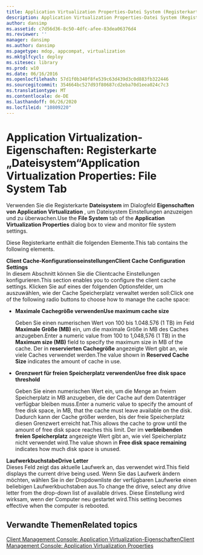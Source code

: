 ```yaml
---
title: Application Virtualization Properties-Datei System (Registerkarte)
description: Application Virtualization Properties-Datei System (Registerkarte)
author: dansimp
ms.assetid: c7d56d36-8c50-4dfc-afee-83dea06376d4
ms.reviewer: ''
manager: dansimp
ms.author: dansimp
ms.pagetype: mdop, appcompat, virtualization
ms.mktglfcycl: deploy
ms.sitesec: library
ms.prod: w10
ms.date: 06/16/2016
ms.openlocfilehash: 57d1f0b340f8fe539c63d439d3c0d883fb322446
ms.sourcegitcommit: 354664bc527d93f80687cd2eba70d1eea024c7c3
ms.translationtype: MT
ms.contentlocale: de-DE
ms.lasthandoff: 06/26/2020
ms.locfileid: "10809220"
---
```

# <span data-ttu-id="39f0a-103">Application Virtualization-Eigenschaften: Registerkarte „Dateisystem“</span><span class="sxs-lookup"><span data-stu-id="39f0a-103">Application Virtualization Properties: File System Tab</span></span>


<span data-ttu-id="39f0a-104">Verwenden Sie die Registerkarte **Dateisystem** im Dialogfeld **Eigenschaften von Application Virtualization** , um Dateisystem Einstellungen anzuzeigen und zu überwachen.</span><span class="sxs-lookup"><span data-stu-id="39f0a-104">Use the **File System** tab of the **Application Virtualization Properties** dialog box to view and monitor file system settings.</span></span>

<span data-ttu-id="39f0a-105">Diese Registerkarte enthält die folgenden Elemente.</span><span class="sxs-lookup"><span data-stu-id="39f0a-105">This tab contains the following elements.</span></span>

<a href="" id="client-cache-configuration-settings"></a>**<span data-ttu-id="39f0a-106">Client Cache-Konfigurationseinstellungen</span><span class="sxs-lookup"><span data-stu-id="39f0a-106">Client Cache Configuration Settings</span></span>**  
<span data-ttu-id="39f0a-107">In diesem Abschnitt können Sie die Clientcache Einstellungen konfigurieren.</span><span class="sxs-lookup"><span data-stu-id="39f0a-107">This section enables you to configure the client cache settings.</span></span> <span data-ttu-id="39f0a-108">Klicken Sie auf eines der folgenden Optionsfelder, um auszuwählen, wie der Cache Speicherplatz verwaltet werden soll:</span><span class="sxs-lookup"><span data-stu-id="39f0a-108">Click one of the following radio buttons to choose how to manage the cache space:</span></span>

-   **<span data-ttu-id="39f0a-109">Maximale Cachegröße verwenden</span><span class="sxs-lookup"><span data-stu-id="39f0a-109">Use maximum cache size</span></span>**

    <span data-ttu-id="39f0a-110">Geben Sie einen numerischen Wert von 100 bis 1.048.576 (1 TB) im Feld **Maximale Größe (MB)** ein, um die maximale Größe in MB des Caches anzugeben.</span><span class="sxs-lookup"><span data-stu-id="39f0a-110">Enter a numeric value from 100 to 1,048,576 (1 TB) in the **Maximum size (MB)** field to specify the maximum size in MB of the cache.</span></span> <span data-ttu-id="39f0a-111">Der in **reservierten Cachegröße** angezeigte Wert gibt an, wie viele Caches verwendet werden.</span><span class="sxs-lookup"><span data-stu-id="39f0a-111">The value shown in **Reserved Cache Size** indicates the amount of cache in use.</span></span>

-   **<span data-ttu-id="39f0a-112">Grenzwert für freien Speicherplatz verwenden</span><span class="sxs-lookup"><span data-stu-id="39f0a-112">Use free disk space threshold</span></span>**

    <span data-ttu-id="39f0a-113">Geben Sie einen numerischen Wert ein, um die Menge an freiem Speicherplatz in MB anzugeben, die der Cache auf dem Datenträger verfügbar bleiben muss.</span><span class="sxs-lookup"><span data-stu-id="39f0a-113">Enter a numeric value to specify the amount of free disk space, in MB, that the cache must leave available on the disk.</span></span> <span data-ttu-id="39f0a-114">Dadurch kann der Cache größer werden, bis der freie Speicherplatz diesen Grenzwert erreicht hat.</span><span class="sxs-lookup"><span data-stu-id="39f0a-114">This allows the cache to grow until the amount of free disk space reaches this limit.</span></span> <span data-ttu-id="39f0a-115">Der im **verbleibenden freien Speicherplatz** angezeigte Wert gibt an, wie viel Speicherplatz nicht verwendet wird.</span><span class="sxs-lookup"><span data-stu-id="39f0a-115">The value shown in **Free disk space remaining** indicates how much disk space is unused.</span></span>

<a href="" id="drive-letter"></a>**<span data-ttu-id="39f0a-116">Laufwerkbuchstabe</span><span class="sxs-lookup"><span data-stu-id="39f0a-116">Drive Letter</span></span>**  
<span data-ttu-id="39f0a-117">Dieses Feld zeigt das aktuelle Laufwerk an, das verwendet wird.</span><span class="sxs-lookup"><span data-stu-id="39f0a-117">This field displays the current drive being used.</span></span> <span data-ttu-id="39f0a-118">Wenn Sie das Laufwerk ändern möchten, wählen Sie in der Dropdownliste der verfügbaren Laufwerke einen beliebigen Laufwerkbuchstaben aus.</span><span class="sxs-lookup"><span data-stu-id="39f0a-118">To change the drive, select any drive letter from the drop-down list of available drives.</span></span> <span data-ttu-id="39f0a-119">Diese Einstellung wird wirksam, wenn der Computer neu gestartet wird.</span><span class="sxs-lookup"><span data-stu-id="39f0a-119">This setting becomes effective when the computer is rebooted.</span></span>

## <span data-ttu-id="39f0a-120">Verwandte Themen</span><span class="sxs-lookup"><span data-stu-id="39f0a-120">Related topics</span></span>


[<span data-ttu-id="39f0a-121">Client Management Console: Application Virtualization-Eigenschaften</span><span class="sxs-lookup"><span data-stu-id="39f0a-121">Client Management Console: Application Virtualization Properties</span></span>](client-management-console-application-virtualization-properties.md)

 

 





